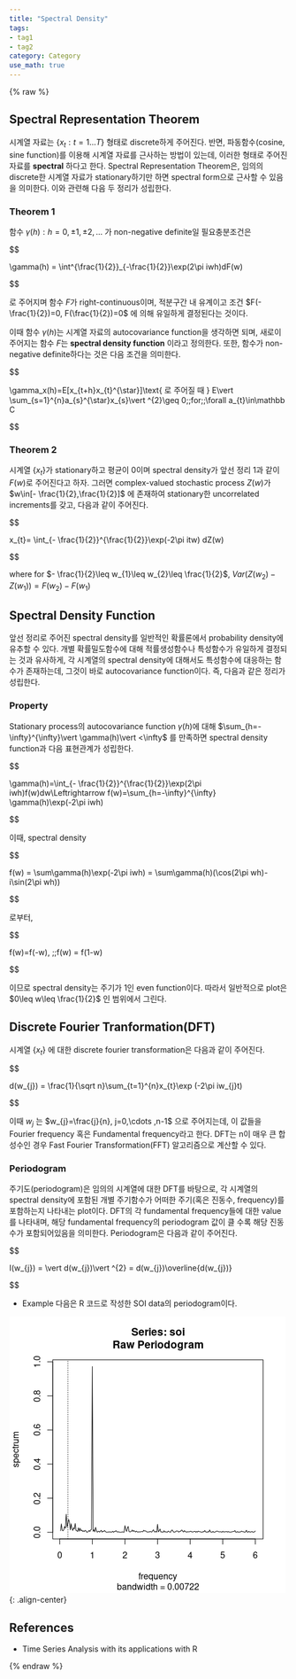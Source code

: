 ```yaml
---
title: "Spectral Density"
tags:
- tag1
- tag2
category: Category
use_math: true
---
```

{% raw %}
## Spectral Representation Theorem

시계열 자료는 $\{x_{t}: t=1\ldots T\}$ 형태로 discrete하게 주어진다. 반면, 파동함수(cosine, sine function)를 이용해 시계열 자료를 근사하는 방법이 있는데, 이러한 형태로 주어진 자료를 **spectral** 하다고 한다. Spectral Representation Theorem은, 임의의 discrete한 시계열 자료가 stationary하기만 하면 spectral form으로 근사할 수 있음을 의미한다. 이와 관련해 다음 두 정리가 성립한다.

### Theorem 1
함수 $\gamma(h) : h=0,\pm1,\pm2,\ldots$ 가 non-negative definite일 필요충분조건은

$$

\gamma(h) = \int^{\frac{1}{2}}_{-\frac{1}{2}}\exp(2\pi iwh)dF(w)

$$

로 주어지며 함수 $F$가 right-continuous이며, 적분구간 내 유계이고 조건 $F(-\frac{1}{2})=0, F(\frac{1}{2})=0$ 에 의해 유일하게 결정된다는 것이다.

이때 함수 $\gamma(h)$는 시계열 자료의 autocovariance function을 생각하면 되며, 새로이 주어지는 함수 $F$는 **spectral density function** 이라고 정의한다. 또한, 함수가 non-negative definite하다는 것은 다음 조건을 의미한다.

$$

\gamma_x(h)=E[x_{t+h}x_{t}^{\star}]\text{ 로 주어질 때 } E\vert \sum_{s=1}^{n}a_{s}^{\star}x_{s}\vert ^{2}\geq 0\;\;for\;\;\forall a_{t}\in\mathbb C

$$

### Theorem 2
시계열 $\{x_t\}$가 stationary하고 평균이 0이며 spectral density가 앞선 정리 1과 같이 $F(w)$로 주어진다고 하자. 그러면 complex-valued stochastic process $Z(w)$가 $w\in[- \frac{1}{2},\frac{1}{2}]$ 에 존재하여 stationary한 uncorrelated increments를 갖고, 다음과 같이 주어진다.

$$

x_{t}= \int_{- \frac{1}{2}}^{\frac{1}{2}}\exp(-2\pi itw) dZ(w)

$$

where for $- \frac{1}{2}\leq w_{1}\leq w_{2}\leq \frac{1}{2}$, $Var(Z(w_{2})-Z(w_{1})) = F(w_{2})-F(w_{1})$ 

## Spectral Density Function
앞선 정리로 주어진 spectral density를 일반적인 확률론에서 probability density에 유추할 수 있다.  개별 확률밀도함수에 대해 적률생성함수나 특성함수가 유일하게 결정되는 것과 유사하게, 각 시계열의 spectral density에 대해서도 특성함수에 대응하는 함수가 존재하는데, 그것이 바로 autocovariance function이다. 즉, 다음과 같은 정리가 성립한다.

### Property
Stationary process의 autocovariance function $\gamma(h)$에 대해 $\sum_{h=-\infty}^{\infty}\vert \gamma(h)\vert <\infty$ 를 만족하면 spectral density function과 다음 표현관계가 성립한다.

$$

\gamma(h)=\int_{- \frac{1}{2}}^{\frac{1}{2}}\exp(2\pi iwh)f(w)dw\Leftrightarrow f(w)=\sum_{h=-\infty}^{\infty} \gamma(h)\exp(-2\pi iwh)

$$

이때, spectral density

$$

f(w) = \sum\gamma(h)\exp(-2\pi iwh) = \sum\gamma(h)(\cos(2\pi wh)-i\sin(2\pi wh))

$$

로부터,

$$

f(w)=f(-w), \;\;f(w) = f(1-w)

$$

이므로 spectral density는 주기가 1인 even function이다. 따라서 일반적으로 plot은 $0\leq w\leq \frac{1}{2}$ 인 범위에서 그린다.

## Discrete Fourier Tranformation(DFT)
시계열 $\{x_t\}$ 에 대한 discrete fourier transformation은 다음과 같이 주어진다.

$$

d(w_{j}) = \frac{1}{\sqrt n}\sum_{t=1}^{n}x_{t}\exp (-2\pi iw_{j}t)

$$

이때 $w_{j}$ 는 $w_{j}=\frac{j}{n}, j=0,\cdots ,n-1$ 으로 주어지는데, 이 값들을 Fourier frequency 혹은 Fundamental frequency라고 한다. DFT는 n이 매우 큰 합성수인 경우 Fast Fourier Transformation(FFT) 알고리즘으로 계산할 수 있다. 

### Periodogram
주기도(periodogram)은 임의의 시계열에 대한 DFT를 바탕으로, 각 시계열의 spectral density에 포함된 개별 주기함수가 어떠한 주기(혹은 진동수, frequency)를 포함하는지 나타내는 plot이다. DFT의 각 fundamental frequency들에 대한 value를 나타내며, 해당 fundamental frequency의 periodogram 값이 클 수록 해당 진동수가 포함되어있음을 의미한다. Periodogram은 다음과 같이 주어진다.

$$

I(w_{j}) = \vert d(w_{j})\vert ^{2} = d(w_{j})\overline{d(w_{j})}

$$

- Example
다음은 R 코드로 작성한 SOI data의 periodogram이다.


![](/assets/img/24272B9E-4803-4BE9-990B-ABB46E487C5C.png){: .align-center}

## References
- Time Series Analysis with its applications with R


{% endraw %}